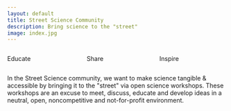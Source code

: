 ```yaml
---
layout: default
title: Street Science Community
description: Bring science to the "street"
image: index.jpg
---
```


<section class="section home">
  <div class="columns">
    <div class="column is-centered">
      <span class="icon">
        <i class="fas fa-graduation-cap"></i>
      </span>
      <p class="title">Educate</p>
    </div>
    <div class="column">
      <span class="icon">
        <i class="fas fa-users"></i>
      </span>
      <p class="title">Share</p>
    </div>
    <div class="column">
      <span class="icon">
        <i class="fas fa-lightbulb"></i>
      </span>
      <p class="title">Inspire</p>
    </div>
  </div>
</section>

In the Street Science community, we want to make science tangible & accessible by bringing it to the "street" via open science workshops. These workshops are an excuse to meet, discuss, educate and develop ideas in a neutral, open, noncompetitive and not-for-profit environment.
